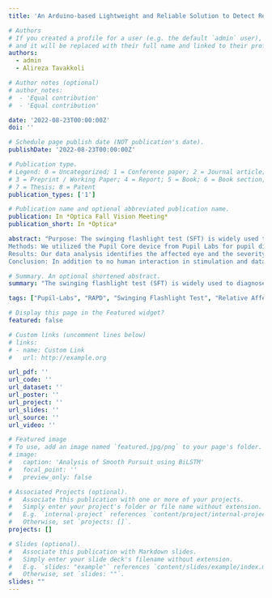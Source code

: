 ```yaml
---
title: 'An Arduino-based Lightweight and Reliable Solution to Detect Relative Afferent Pupillary Defect'

# Authors
# If you created a profile for a user (e.g. the default `admin` user), write the username (folder name) here
# and it will be replaced with their full name and linked to their profile.
authors:
  - admin
  - Alireza Tavakkoli

# Author notes (optional)
# author_notes:
#  - 'Equal contribution'
#  - 'Equal contribution'

date: '2022-08-23T00:00:00Z'
doi: ''

# Schedule page publish date (NOT publication's date).
publishDate: '2022-08-23T00:00:00Z'

# Publication type.
# Legend: 0 = Uncategorized; 1 = Conference paper; 2 = Journal article;
# 3 = Preprint / Working Paper; 4 = Report; 5 = Book; 6 = Book section;
# 7 = Thesis; 8 = Patent
publication_types: ['1']

# Publication name and optional abbreviated publication name.
publication: In *Optica Fall Vision Meeting*
publication_short: In *Optica*

abstract: "Purpose: The swinging flashlight test (SFT) is widely used to diagnose any lesion in the afferent visual pathway which causes an asymmetric pupillary reaction in response to light, known as a relative afferent pupillary defect (RAPD). Due to the high subjectivity associated with traditional SFT, we propose an Arduino-based automated RAPD detection system. 
Methods: We utilized the Pupil Core device from Pupil Labs for pupil diameter data. To control the duration and intensity of illumination properly, we developed an Arduino-based lighting system for each eye and experimented with 0.3 and 0.6 log unit reduced illumination in each eye to create an artificial asymmetric pupillary response. We evaluated the score for each illumination level based on the difference in the pupil diameter amplitude and used linear regression to obtain the final score. 18 controls and 7 optic nerve patients with a history of RAPD participated in this study.
Results: Our data analysis identifies the affected eye and the severity of RAPD, which is then converted to the Bells grading. Results from our experiments mirror the clinical records with 100% specificity and sensitivity. Our study suggests this approach has a precision level of less than 0.1 mm pupil diameter, which can considerably improve early detection.
Conclusion: In addition to no human interaction in stimulation and data collection, our solution weighs similar to any wearing glasses proving to be more practical, objective and reliable."

# Summary. An optional shortened abstract.
summary: "The swinging flashlight test (SFT) is widely used to diagnose any lesion in the afferent visual pathway which causes an asymmetric pupillary reaction in response to light, known as a relative afferent pupillary defect (RAPD). Due to the high subjectivity associated with traditional SFT, we propose an Arduino-based automated RAPD detection system. "

tags: ["Pupil-Labs", "RAPD", "Swinging Flashlight Test", "Relative Afferent Pupillary Defect"]

# Display this page in the Featured widget?
featured: false

# Custom links (uncomment lines below)
# links:
# - name: Custom Link
#   url: http://example.org

url_pdf: ''
url_code: ''
url_dataset: ''
url_poster: ''
url_project: ''
url_slides: ''
url_source: ''
url_video: ''

# Featured image
# To use, add an image named `featured.jpg/png` to your page's folder.
# image:
#   caption: 'Analysis of Smooth Pursuit using BiLSTM'
#   focal_point: ''
#   preview_only: false

# Associated Projects (optional).
#   Associate this publication with one or more of your projects.
#   Simply enter your project's folder or file name without extension.
#   E.g. `internal-project` references `content/project/internal-project/index.md`.
#   Otherwise, set `projects: []`.
projects: []

# Slides (optional).
#   Associate this publication with Markdown slides.
#   Simply enter your slide deck's filename without extension.
#   E.g. `slides: "example"` references `content/slides/example/index.md`.
#   Otherwise, set `slides: ""`.
slides: ""
---
```


